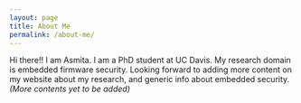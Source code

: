 ```yaml
---
layout: page
title: About Me
permalink: /about-me/
---
```


<!-- This is the base Jekyll theme. You can find out more info about customizing your Jekyll theme, as well as basic Jekyll usage documentation at [jekyllrb.com](https://jekyllrb.com/)

You can find the source code for Minima at GitHub:
[jekyll][jekyll-organization] /
[minima](https://github.com/jekyll/minima)

You can find the source code for Jekyll at GitHub:
[jekyll][jekyll-organization] /
[jekyll](https://github.com/jekyll/jekyll)


[jekyll-organization]: https://github.com/jekyll -->

Hi there!! I am Asmita. I am a PhD student at UC Davis. My research domain is embedded firmware security. 
Looking forward to adding more content on my website about my research, and generic info about embedded security.<br>
*(More contents yet to be added)* 
